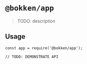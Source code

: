 # `@bokken/app`

> TODO: description

## Usage

```
const app = require('@bokken/app');

// TODO: DEMONSTRATE API
```
